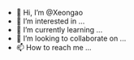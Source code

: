 - 👋 Hi, I’m @Xeongao
- 👀 I’m interested in ...
- 🌱 I’m currently learning ...
- 💞️ I’m looking to collaborate on ...
- 📫 How to reach me ...

<!---
Xeongao/Xeongao is a ✨ special ✨ repository because its `README.md` (this file) appears on your GitHub profile.
You can click the Preview link to take a look at your changes.
--->
